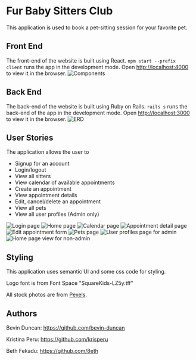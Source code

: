 # Fur Baby Sitters Club

This application is used to book a pet-sitting session for your favorite pet.

## Front End

The front-end of the website is built using React.
`npm start --prefix client` runs the app in the development mode.
Open [http://localhost:4000](http://localhost:4000) to view it in the browser.
![Components](./client/public/images/Components.png)

## Back End

The back-end of the website is built using Ruby on Rails.
`rails s` runs the back-end of the app in the development mode.
Open [http://localhost:3000](http://localhost:3000) to view it in the browser.
![ERD](./client/public/images/ERD.png)

## User Stories

The application allows the user to 
  * Signup for an account
  * Login/logout
  * View all sitters
  * View calendar of available appointments
  * Create an appointment 
  * View appointment details
  * Edit, cancel/delete an appointment
  * View all pets
  * View all user profiles (Admin only)

![Login page](./client/public/images/loginPage.png)
![Home page](./client/public/images/HomePage.png)
![Calendar page](./client/public/images/CalendarPage.png)
![Appointment detail page](./client/public/images/AppointmentDetail.png)
![Edit appointment form](./client/public/images/EditAppt.png)
![Pets page](./client/public/images/PetsPage.png)
![User profiles page for admin](./client/public/images/AllUserProfiles.png)
![Home page view for non-admin](./client/public/images/PageViewForNonAdmin.png)

## Styling

This application uses semantic UI and some css code for styling.

Logo font is from Font Space "SquareKids-LZ5y.tff"

All stock photos are from [Pexels](https://www.pexels.com/).

## Authors

Bevin Duncan: https://github.com/bevin-duncan

Kristina Peru: https://github.com/krisperu

Beth Fekadu: https://github.com/8eth